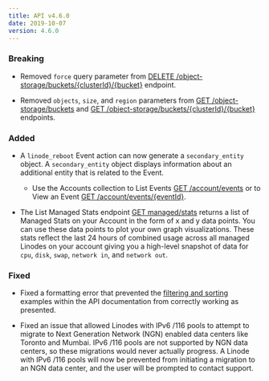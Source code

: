 ```yaml
---
title: API v4.6.0
date: 2019-10-07
version: 4.6.0
---
```


### Breaking

- Removed `force` query parameter from [DELETE /object-storage/buckets/{clusterId}/{bucket}](https://www.linode.com/docs/api/object-storage/#object-storage-bucket-remove) endpoint.

- Removed `objects`, `size`, and `region` parameters from [GET /object-storage/buckets](https://www.linode.com/docs/api/object-storage/#object-storage-buckets-list) and [GET /object-storage/buckets/{clusterId}/{bucket}](https://www.linode.com/docs/api/object-storage/#object-storage-bucket-view) endpoints.

### Added

- A `linode_reboot` Event action can now generate a `secondary_entity` object. A `secondary_entity` object displays information about an additional entity that is related to the Event.
    - Use the Accounts collection to List Events [GET /account/events](https://www.linode.com/docs/api/account/#events-list) or to View an Event [GET /account/events/{eventId}](https://www.linode.com/docs/api/account/#event-view).

- The List Managed Stats endpoint [GET managed/stats](https://www.linode.com/docs/api/managed/#managed-stats-list) returns a list of Managed Stats on your Account in the form of x and y data points. You can use these data points to plot your own graph visualizations. These stats reflect the last 24 hours of combined usage across all managed Linodes on your account giving you a high-level snapshot of data for `cpu`, `disk`, `swap`, `network in`, and `network out`.

### Fixed

- Fixed a formatting error that prevented the [filtering and sorting](https://www.linode.com/docs/api/#filtering-and-sorting) examples within the API documentation from correctly working as presented.

- Fixed an issue that allowed Linodes with IPv6 /116 pools to attempt to migrate to Next Generation Network (NGN) enabled data centers like Toronto and Mumbai. IPv6 /116 pools are not supported by NGN data centers, so these migrations would never actually progress. A Linode with IPv6 /116 pools will now be prevented from initiating a migration to an NGN data center, and the user will be prompted to contact support.
